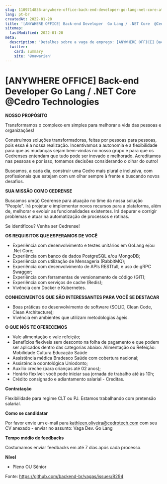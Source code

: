 ```yaml
---
slug: 1109714836-anywhere-office-back-end-developer-go-lang-net-core-at-cedro-technologies
lang: pt-br
createdAt: 2022-01-20
title: '[ANYWHERE OFFICE] Back-end Developer  Go Lang / .NET Core  @Cedro Technologies - Vaga de Emprego'
sitemap:
  lastModified: 2022-01-20
meta:
  description: 'Detalhes sobre a vaga de emprego: [ANYWHERE OFFICE] Back-end Developer  Go Lang / .NET Core  @Cedro Technologies'
  twitter:
    card: summary
    site: '@nawarian'
---
```


# [ANYWHERE OFFICE] Back-end Developer  Go Lang / .NET Core  @Cedro Technologies

**NOSSO PROPÓSITO**

Transformamos o complexo em simples para melhorar a vida das pessoas e organizações!

Construímos soluções transformadoras, feitas por pessoas para pessoas, pois essa é a nossa realização. Incentivamos a autonomia e a flexibilidade para que as mudanças sejam bem-vindas no nosso grupo e para que os Cedrenses entendam que tudo pode ser inovado e melhorado. Acreditamos nas pessoas e por isso, tomamos decisões considerando o olhar do outro!

Buscamos, a cada dia, construir uma Cedro mais plural e inclusiva, com profissionais que estejam com um olhar sempre à frente e buscando novos desafios.

**SUA MISSÃO COMO CEDRENSE**

Buscamos um(a) Cedrense para atuação no time da nossa solução "People". Irá projetar e implementar novos recursos para a plataforma, além de, melhorar e evoluir as funcionalidades existentes. Irá depurar e corrigir problemas e atuar na automatização de processos e rotinas. 

Se identificou? Venha ser Cedrense!

**OS REQUISITOS QUE ESPERAMOS DE VOCÊ**

- Experiência com desenvolvimento e testes unitários em GoLang e/ou .Net Core;
- Experiência com banco de dados PostgreSQL e/ou MongoDB;
- Experiência com utilização de Mensageria (RabbitMQ);
- Experiência com desenvolvimento de APIs RESTfull, e uso de gRPC Swagger;
- Experiência com ferramentas de versionamento de código (GIT);
- Experiência com serviços de cache (Redis);
- Vivência com Docker e Kubernetes. 

**CONHECIMENTOS QUE SÃO INTERESSANTES PARA VOCÊ SE DESTACAR**

- Boas práticas de desenvolvimento de software (SOLID, Clean Code, Clean Architecture);
- Vivência em ambientes que utilizam metodologias ágeis. 

**O QUE NÓS TE OFERECEMOS**

- Vale alimentação e vale refeição;
- Benefícios flexíveis sem desconto na folha de pagamento e que podem ser aplicados dentro das categorias abaixo:
Alimentação ou Refeição:
Mobilidade
Cultura
Educação
Saúde
- Assistência médica Bradesco Saúde com cobertura nacional;
- Assistência odontológica Uniodonto;
- Auxílio creche (para crianças até 02 anos);
- Horário flexível: você pode iniciar sua jornada de trabalho até às 10h;
- Crédito consignado e adiantamento salarial - Creditas.

 **Contratação**

Flexibilidade para regime CLT ou PJ.
Estamos trabalhando com pretensão salarial. 

**Como se candidatar**

Por favor envie um e-mail para kathleen.oliveira@cedrotech.com com seu CV anexado - enviar no assunto: Vaga Dev. Go Lang

**Tempo médio de feedbacks**

Costumamos enviar feedbacks em até 7 dias após cada processo.

**Nível**
- Pleno OU Sênior


Fonte: https://github.com/backend-br/vagas/issues/8294